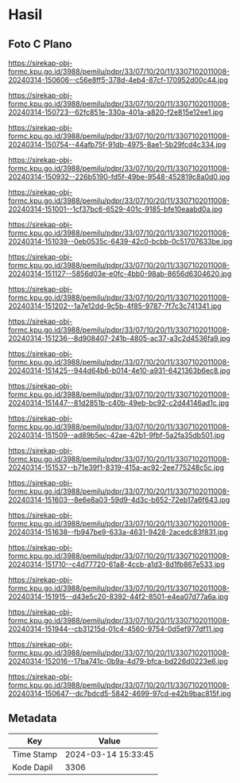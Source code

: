 # Hasil

## Foto C Plano

https://sirekap-obj-formc.kpu.go.id/3988/pemilu/pdpr/33/07/10/20/11/3307102011008-20240314-150606--c56e8ff5-378d-4eb4-87cf-170952d00c44.jpg

https://sirekap-obj-formc.kpu.go.id/3988/pemilu/pdpr/33/07/10/20/11/3307102011008-20240314-150723--62fc851e-330a-401a-a820-f2e815e12ee1.jpg

https://sirekap-obj-formc.kpu.go.id/3988/pemilu/pdpr/33/07/10/20/11/3307102011008-20240314-150754--44afb75f-91db-4975-8ae1-5b29fcd4c334.jpg

https://sirekap-obj-formc.kpu.go.id/3988/pemilu/pdpr/33/07/10/20/11/3307102011008-20240314-150932--226b5190-fd5f-49be-9548-452819c8a0d0.jpg

https://sirekap-obj-formc.kpu.go.id/3988/pemilu/pdpr/33/07/10/20/11/3307102011008-20240314-151001--1cf37bc6-6529-401c-9185-bfe10eaabd0a.jpg

https://sirekap-obj-formc.kpu.go.id/3988/pemilu/pdpr/33/07/10/20/11/3307102011008-20240314-151039--0eb0535c-6439-42c0-bcbb-0c51707633be.jpg

https://sirekap-obj-formc.kpu.go.id/3988/pemilu/pdpr/33/07/10/20/11/3307102011008-20240314-151127--5856d03e-e0fc-4bb0-98ab-8656d6304620.jpg

https://sirekap-obj-formc.kpu.go.id/3988/pemilu/pdpr/33/07/10/20/11/3307102011008-20240314-151202--1a7e12dd-9c5b-4f85-9787-7f7c3c741341.jpg

https://sirekap-obj-formc.kpu.go.id/3988/pemilu/pdpr/33/07/10/20/11/3307102011008-20240314-151236--8d908407-241b-4805-ac37-a3c2d4536fa9.jpg

https://sirekap-obj-formc.kpu.go.id/3988/pemilu/pdpr/33/07/10/20/11/3307102011008-20240314-151425--944d64b6-b014-4e10-a931-6421363b6ec8.jpg

https://sirekap-obj-formc.kpu.go.id/3988/pemilu/pdpr/33/07/10/20/11/3307102011008-20240314-151447--81d2851b-c40b-49eb-bc92-c2d44146ad1c.jpg

https://sirekap-obj-formc.kpu.go.id/3988/pemilu/pdpr/33/07/10/20/11/3307102011008-20240314-151509--ad89b5ec-42ae-42b1-9fbf-5a2fa35db501.jpg

https://sirekap-obj-formc.kpu.go.id/3988/pemilu/pdpr/33/07/10/20/11/3307102011008-20240314-151537--b71e39f1-8319-415a-ac92-2ee775248c5c.jpg

https://sirekap-obj-formc.kpu.go.id/3988/pemilu/pdpr/33/07/10/20/11/3307102011008-20240314-151603--8e6e8a03-59d9-4d3c-b652-72eb17a6f643.jpg

https://sirekap-obj-formc.kpu.go.id/3988/pemilu/pdpr/33/07/10/20/11/3307102011008-20240314-151638--fb947be9-633a-4631-9428-2acedc83f831.jpg

https://sirekap-obj-formc.kpu.go.id/3988/pemilu/pdpr/33/07/10/20/11/3307102011008-20240314-151710--c4d77720-61a8-4ccb-a1d3-8d1fb867e533.jpg

https://sirekap-obj-formc.kpu.go.id/3988/pemilu/pdpr/33/07/10/20/11/3307102011008-20240314-151915--d43e5c20-8392-44f2-8501-e4ea07d77a6a.jpg

https://sirekap-obj-formc.kpu.go.id/3988/pemilu/pdpr/33/07/10/20/11/3307102011008-20240314-151944--cb31215d-01c4-4560-9754-0d5ef977df11.jpg

https://sirekap-obj-formc.kpu.go.id/3988/pemilu/pdpr/33/07/10/20/11/3307102011008-20240314-152016--17ba741c-0b9a-4d79-bfca-bd226d0223e6.jpg

https://sirekap-obj-formc.kpu.go.id/3988/pemilu/pdpr/33/07/10/20/11/3307102011008-20240314-150647--dc7bdcd5-5842-4699-97cd-e42b9bac815f.jpg


## Metadata

| Key        | Value               |
| ---------- | ------------------- |
| Time Stamp | 2024-03-14 15:33:45 |
| Kode Dapil | 3306                |



